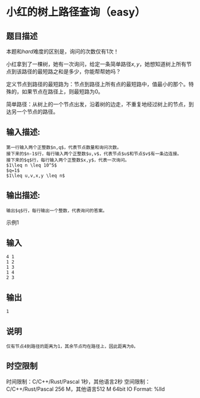 # 小红的树上路径查询（easy）

## 题目描述

本题和$hard$难度的区别是，询问的次数仅有1次！  
  
小红拿到了一棵树，她有一次询问，给定一条简单路径$x,y$，她想知道树上所有节点到该路径的最短路之和是多少，你能帮帮她吗？  


定义节点到路径的最短路为：节点到路径上所有点的最短路中，值最小的那个。特殊的，如果节点在路径上，则最短路为0。 

简单路径：从树上的一个节点出发，沿着树的边走，不重复地经过树上的节点，到达另一个节点的路径。  


## 输入描述:
    
    
    第一行输入两个正整数$n,q$，代表节点数量和询问次数。  
    接下来的$n-1$行，每行输入两个正整数$u,v$，代表节点$u$和节点$v$有一条边连接。  
    接下来的$q$行，每行输入两个正整数$x,y$，代表一次询问。  
    $1\leq n \leq 10^5$  
    $q=1$  
    $1\leq u,v,x,y \leq n$

## 输出描述:
    
    
    输出$q$行，每行输出一个整数，代表询问的答案。

示例1 

## 输入
    
    
    4 1
    1 2
    1 3
    1 4
    2 3

## 输出
    
    
    1

## 说明
    
    
    仅有节点4到路径的距离为1，其余节点均在路径上，因此距离为0。


## 时空限制

时间限制：C/C++/Rust/Pascal 1秒，其他语言2秒
空间限制：C/C++/Rust/Pascal 256 M，其他语言512 M
64bit IO Format: %lld